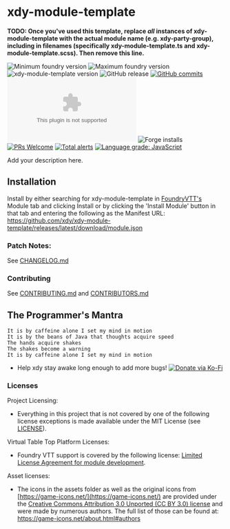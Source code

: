 # xdy-module-template

**TODO: Once you've used this template, replace *all* instances of xdy-module-template with the actual module name (e.g.
xdy-party-group), including in filenames (specifically xdy-module-template.ts and xdy-module-template.scss). Then remove this line.**

<img title="Minimum foundry version" src="https://img.shields.io/badge/dynamic/json?url=https://raw.githubusercontent.com/xdy/xdy-module-template/main/src/module.json&label=Minimum%20Foundry%20version&query=minimumCoreVersion&style=flat-square&color=important"> <img title="Maximum foundry version" src="https://img.shields.io/badge/dynamic/json?url=https://raw.githubusercontent.com/xdy/xdy-module-template/main/src/module.json&label=Maximum%20Foundry%20version&query=compatibleCoreVersion&style=flat-square&color=important"> <img title="xdy-module-template version" src="https://img.shields.io/badge/dynamic/json?url=https://raw.githubusercontent.com/xdy/xdy-module-template/main/src/module.json&label=xdy-module-template%20version&query=version&style=flat-square&color=success">
![GitHub release](https://img.shields.io/github/release-date/xdy/xdy-module-template) [![GitHub commits](https://img.shields.io/github/commits-since/xdy/xdy-module-template/latest)](https://github.com/xdy/xdy-module-template/commits/) ![the latest version zip](https://img.shields.io/github/downloads/xdy/xdy-module-template/latest/xdy-module-template.zip) ![Forge installs](https://img.shields.io/badge/dynamic/json?label=Forge%20Installs&query=package.installs&suffix=%25&url=https%3A%2F%2Fforge-vtt.com%2Fapi%2Fbazaar%2Fpackage%2Fxdy-module-template) [![PRs Welcome](https://img.shields.io/badge/PRs-welcome-brightgreen.svg?style=flat-square)](http://makeapullrequest.com) [![Total alerts](https://img.shields.io/lgtm/alerts/g/xdy/xdy-module-template.svg?logo=lgtm&logoWidth=18)](https://lgtm.com/projects/g/xdy/xdy-module-template/alerts/) [![Language grade: JavaScript](https://img.shields.io/lgtm/grade/javascript/g/xdy/xdy-module-template.svg?logo=lgtm&logoWidth=18)](https://lgtm.com/projects/g/xdy/xdy-module-template/context:javascript)

Add your description here.

## Installation

Install by either searching for xdy-module-template in [FoundryVTT's](https://foundryvtt.com/) Module tab and clicking
Install or by clicking the 'Install Module' button in that tab and entering the following as the Manifest
URL: https://github.com/xdy/xdy-module-template/releases/latest/download/module.json

### Patch Notes:

See [CHANGELOG.md](CHANGELOG.md)

### Contributing

See [CONTRIBUTING.md](CONTRIBUTING.md) and [CONTRIBUTORS.md](CONTRIBUTORS.md)

## The Programmer's Mantra

```
It is by caffeine alone I set my mind in motion
It is by the beans of Java that thoughts acquire speed
The hands acquire shakes
The shakes become a warning
It is by caffeine alone I set my mind in motion
```

* Help xdy stay awake long enough to add more
  bugs! [![Donate via Ko-Fi](https://img.shields.io/badge/support-ko--fi-ff4646?style=flat-square&logo=ko-fi)](https://ko-fi.com/xdy1337)

### Licenses

Project Licensing:

* Everything in this project that is not covered by one of the following license exceptions is made available under the
  MIT License (see [LICENSE](LICENSE)).

Virtual Table Top Platform Licenses:

* Foundry VTT support is covered by the following
  license: [Limited License Agreement for module development](https://foundryvtt.com/article/license/).

Asset licenses:

* The icons in the assets folder as well as the original icons from [https://game-icons.net/](https://game-icons.net/)
  are provided under
  the [Creative Commons Attribution 3.0 Unported (CC BY 3.0) license](https://creativecommons.org/licenses/by/3.0/) and
  were made by numerous authors. The full list of those can be found at: https://game-icons.net/about.html#authors
